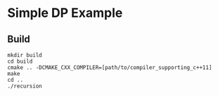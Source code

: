 Simple DP Example
===

Build
---
```shell
mkdir build
cd build
cmake .. -DCMAKE_CXX_COMPILER=[path/to/compiler_supporting_c++11]
make
cd ..
./recursion
```